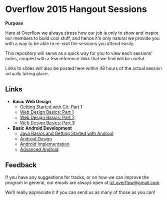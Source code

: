 # Overflow 2015 Hangout Sessions

**Purpose**

Here at Overflow we always stress how our job is only to show and inspire our members to build cool stuff, and hence it's only natural we provide you with a way to be able to re-visit the sessions you attend easily.

This repository will serve as a quick way for you to view each sessions' notes, coupled with a few reference links that we find will be useful.

Links to slides will also be posted here within 48 hours of the actual session actually taking place.

## Links
* **Basic Web Design**
	* [Getting Started with Git: Part 1](https://github.com/np-overflow/2015-sessions/blob/master/01%20--%20Basic%20Web%20Design/01.1.md)
	* [Web Design Basics: Part 1](https://github.com/np-overflow/2015-sessions/blob/master/01%20--%20Basic%20Web%20Design/01.2.md)
	* [Web Design Basics: Part 2](https://github.com/np-overflow/2015-sessions/blob/master/01%20--%20Basic%20Web%20Design/01.3.md)
	* [Web Design Basics: Part 3](https://github.com/np-overflow/2015-sessions/blob/master/01%20--%20Basic%20Web%20Design/01.4.md)
* **Basic Android Development**
	* [Java Basics and Getting Started with Android](https://github.com/np-overflow/2015-sessions/blob/master/02%20--%20Basic%20Android%20Development/02.1.md)
	* [Android Design](https://github.com/np-overflow/2015-sessions/blob/master/02%20--%20Basic%20Android%20Development/02.2.md)
	* [Android Implementation](https://github.com/np-overflow/2015-sessions/blob/master/02%20--%20Basic%20Android%20Development/02.3.md)
	* [Advanced Android](https://github.com/np-overflow/2015-sessions/blob/master/02%20--%20Basic%20Android%20Development/02.4.md)

## Feedback
If you have any suggestions for tracks, or on how we can improve the program in general, our emails are always open at [ict.overflow@gmail.com](mailto://ict.overflow@gmail.com).

We'll really appreciate it if you can send us as many of those as you can!
